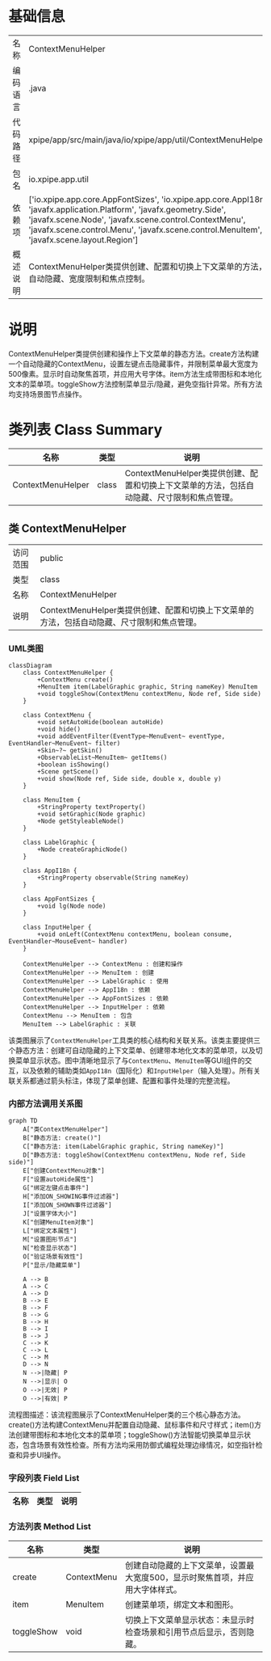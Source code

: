 # 基础信息

|      |      |
|------|------|
| 名称 | ContextMenuHelper |
| 编码语言 | .java |
| 代码路径 | xpipe/app/src/main/java/io/xpipe/app/util/ContextMenuHelper.java |
| 包名 | io.xpipe.app.util |
| 依赖项 | ['io.xpipe.app.core.AppFontSizes', 'io.xpipe.app.core.AppI18n', 'javafx.application.Platform', 'javafx.geometry.Side', 'javafx.scene.Node', 'javafx.scene.control.ContextMenu', 'javafx.scene.control.Menu', 'javafx.scene.control.MenuItem', 'javafx.scene.layout.Region'] |
| 概述说明 | ContextMenuHelper类提供创建、配置和切换上下文菜单的方法，包括自动隐藏、宽度限制和焦点控制。 |

# 说明

ContextMenuHelper类提供创建和操作上下文菜单的静态方法。create方法构建一个自动隐藏的ContextMenu，设置左键点击隐藏事件，并限制菜单最大宽度为500像素。显示时自动聚焦首项，并应用大号字体。item方法生成带图标和本地化文本的菜单项。toggleShow方法控制菜单显示/隐藏，避免空指针异常。所有方法均支持场景图节点操作。

# 类列表 Class Summary

| 名称   | 类型  | 说明 |
|-------|------|-------------|
| ContextMenuHelper | class | ContextMenuHelper类提供创建、配置和切换上下文菜单的方法，包括自动隐藏、尺寸限制和焦点管理。 |



## 类 ContextMenuHelper

|      |      |
|------|------|
| 访问范围 | public |
| 类型 | class |
| 名称 | ContextMenuHelper |
| 说明 | ContextMenuHelper类提供创建、配置和切换上下文菜单的方法，包括自动隐藏、尺寸限制和焦点管理。 |


### UML类图

```mermaid
classDiagram
    class ContextMenuHelper {
        +ContextMenu create()
        +MenuItem item(LabelGraphic graphic, String nameKey) MenuItem
        +void toggleShow(ContextMenu contextMenu, Node ref, Side side)
    }

    class ContextMenu {
        +void setAutoHide(boolean autoHide)
        +void hide()
        +void addEventFilter(EventType~MenuEvent~ eventType, EventHandler~MenuEvent~ filter)
        +Skin~?~ getSkin()
        +ObservableList~MenuItem~ getItems()
        +boolean isShowing()
        +Scene getScene()
        +void show(Node ref, Side side, double x, double y)
    }

    class MenuItem {
        +StringProperty textProperty()
        +void setGraphic(Node graphic)
        +Node getStyleableNode()
    }

    class LabelGraphic {
        +Node createGraphicNode()
    }

    class AppI18n {
        +StringProperty observable(String nameKey)
    }

    class AppFontSizes {
        +void lg(Node node)
    }

    class InputHelper {
        +void onLeft(ContextMenu contextMenu, boolean consume, EventHandler~MouseEvent~ handler)
    }

    ContextMenuHelper --> ContextMenu : 创建和操作
    ContextMenuHelper --> MenuItem : 创建
    ContextMenuHelper --> LabelGraphic : 使用
    ContextMenuHelper --> AppI18n : 依赖
    ContextMenuHelper --> AppFontSizes : 依赖
    ContextMenuHelper --> InputHelper : 依赖
    ContextMenu --> MenuItem : 包含
    MenuItem --> LabelGraphic : 关联
```

该类图展示了`ContextMenuHelper`工具类的核心结构和关联关系。该类主要提供三个静态方法：创建可自动隐藏的上下文菜单、创建带本地化文本的菜单项，以及切换菜单显示状态。图中清晰地显示了与`ContextMenu`、`MenuItem`等GUI组件的交互，以及依赖的辅助类如`AppI18n`（国际化）和`InputHelper`（输入处理）。所有关联关系都通过箭头标注，体现了菜单创建、配置和事件处理的完整流程。


### 内部方法调用关系图

```mermaid
graph TD
    A["类ContextMenuHelper"]
    B["静态方法: create()"]
    C["静态方法: item(LabelGraphic graphic, String nameKey)"]
    D["静态方法: toggleShow(ContextMenu contextMenu, Node ref, Side side)"]
    E["创建ContextMenu对象"]
    F["设置autoHide属性"]
    G["绑定左键点击事件"]
    H["添加ON_SHOWING事件过滤器"]
    I["添加ON_SHOWN事件过滤器"]
    J["设置字体大小"]
    K["创建MenuItem对象"]
    L["绑定文本属性"]
    M["设置图形节点"]
    N["检查显示状态"]
    O["验证场景有效性"]
    P["显示/隐藏菜单"]

    A --> B
    A --> C
    A --> D
    B --> E
    B --> F
    B --> G
    B --> H
    B --> I
    B --> J
    C --> K
    C --> L
    C --> M
    D --> N
    N -->|隐藏| P
    N -->|显示| O
    O -->|无效| P
    O -->|有效| P
```

流程图描述：该流程图展示了ContextMenuHelper类的三个核心静态方法。create()方法构建ContextMenu并配置自动隐藏、鼠标事件和尺寸样式；item()方法创建带图标和本地化文本的菜单项；toggleShow()方法智能切换菜单显示状态，包含场景有效性检查。所有方法均采用防御式编程处理边缘情况，如空指针检查和异步UI操作。

### 字段列表 Field List

| 名称  | 类型  | 说明 |
|-------|-------|------|

### 方法列表 Method List

| 名称  | 类型  | 说明 |
|-------|-------|------|
| create | ContextMenu | 创建自动隐藏的上下文菜单，设置最大宽度500，显示时聚焦首项，并应用大字体样式。 |
| item | MenuItem | 创建菜单项，绑定文本和图形。 |
| toggleShow | void | 切换上下文菜单显示状态：未显示时检查场景和引用节点后显示，否则隐藏。 |




